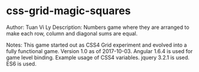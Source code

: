 # css-grid-magic-squares
Author: Tuan Vi Ly
Description: Numbers game where they are arranged to make each row, column and diagonal sums are equal.

Notes:
This game started out as CSS4 Grid experiment and evolved into a fully functional game.
Version 1.0 as of 2017-10-03.
Angular 1.6.4 is used for game level binding.
Example usage of CSS4 variables.
jquery 3.2.1 is used.
ES6 is used.

